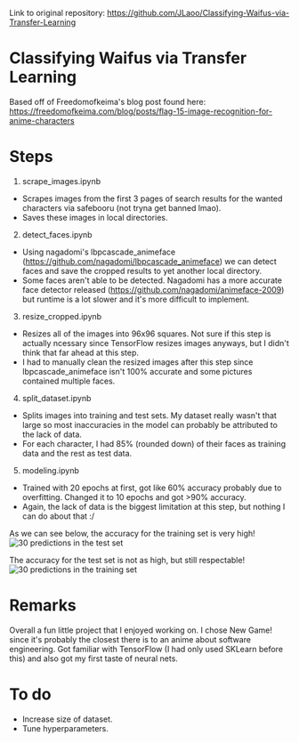 Link to original repository: https://github.com/JLaoo/Classifying-Waifus-via-Transfer-Learning

# Classifying Waifus via Transfer Learning

Based off of Freedomofkeima's blog post found here: https://freedomofkeima.com/blog/posts/flag-15-image-recognition-for-anime-characters

# Steps

1) scrape_images.ipynb
- Scrapes images from the first 3 pages of search results for the wanted characters via safebooru (not tryna get banned lmao).
- Saves these images in local directories.
2) detect_faces.ipynb
- Using nagadomi's lbpcascade_animeface (https://github.com/nagadomi/lbpcascade_animeface) we can detect faces and save the cropped results to yet another local directory.
- Some faces aren't able to be detected. Nagadomi has a more accurate face detector released (https://github.com/nagadomi/animeface-2009) but runtime is a lot slower and it's more difficult to implement.
3) resize_cropped.ipynb
- Resizes all of the images into 96x96 squares. Not sure if this step is actually ncessary since TensorFlow resizes images anyways, but I didn't think that far ahead at this step.
- I had to manually clean the resized images after this step since lbpcascade_animeface isn't 100% accurate and some pictures contained multiple faces.
4) split_dataset.ipynb
- Splits images into training and test sets. My dataset really wasn't that large so most inaccuracies in the model can probably be attributed to the lack of data.
- For each character, I had 85% (rounded down) of their faces as training data and the rest as test data.
5) modeling.ipynb
- Trained with 20 epochs at first, got like 60% accuracy probably due to overfitting. Changed it to 10 epochs and got >90% accuracy.
- Again, the lack of data is the biggest limitation at this step, but nothing I can do about that :/

As we can see below, the accuracy for the training set is very high!
![30 predictions in the test set](https://i.imgur.com/QhkGtfl.png)

The accuracy for the test set is not as high, but still respectable!
![30 predictions in the training set](https://i.imgur.com/e8UwVDB.png)

# Remarks
Overall a fun little project that I enjoyed working on. I chose New Game! since it's probably the closest there is to an anime about software engineering. Got familiar with TensorFlow (I had only used SKLearn before this) and also got my first taste of neural nets.

# To do
- Increase size of dataset.
- Tune hyperparameters.
